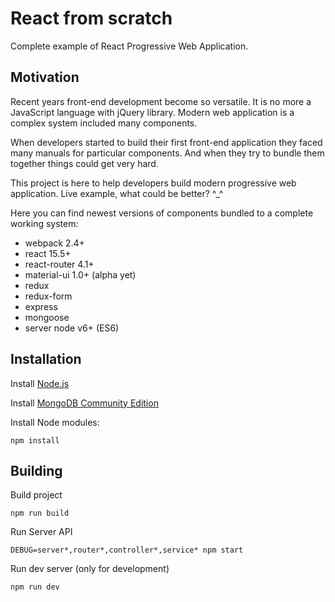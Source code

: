 # React from scratch

Complete example of React Progressive Web Application.

## Motivation

Recent years front-end development become so versatile. It is no more a JavaScript language with jQuery library. 
Modern web application is a complex system included many components. 

When developers started to build their first front-end application they faced many manuals for 
particular components. And when they try to bundle them together things could get very hard.

This project is here to help developers build modern progressive web application. Live example, 
what could be better? ^_^

Here you can find newest versions of components bundled to a complete working system:

* webpack 2.4+
* react 15.5+
* react-router 4.1+
* material-ui 1.0+ (alpha yet)
* redux
* redux-form
* express
* mongoose
* server node v6+ (ES6)

## Installation

Install [Node.js](https://nodejs.org/en/download/)

Install [MongoDB Community Edition](https://docs.mongodb.com/manual/installation/)

Install Node modules: 

```
npm install
```

## Building

Build project 

```
npm run build
```

Run Server API

```
DEBUG=server*,router*,controller*,service* npm start
```

Run dev server (only for development)

```
npm run dev
```
